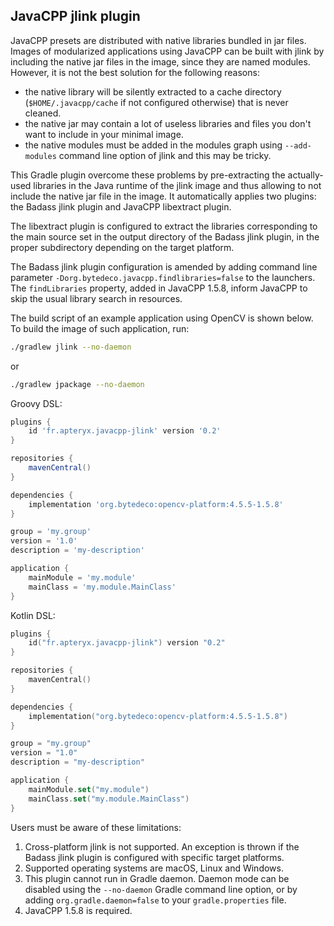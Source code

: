 ## JavaCPP jlink plugin ##

JavaCPP presets are distributed with native libraries bundled in jar files.
Images of modularized applications using JavaCPP can be built with jlink by
including the native jar files in the image, since they are named modules.
However, it is not the best solution for the following reasons:
* the native library will be silently extracted to a cache directory
  (`$HOME/.javacpp/cache` if not configured otherwise) that is never cleaned.
* the native jar may contain a lot of useless libraries and files you don't want to include in your minimal image.
* the native modules must be added in the modules graph using `--add-modules` command line option of jlink and this may be tricky.

This Gradle plugin overcome these problems by pre-extracting the actually-used libraries in the 
Java runtime of the jlink image and thus allowing to not include the native jar file in the image.
It automatically applies two plugins: the Badass jlink plugin and JavaCPP libextract plugin.

The libextract plugin is configured to extract the libraries corresponding to the main source set in 
the output directory of the Badass jlink plugin, in the proper subdirectory depending on the target platform.

The Badass jlink plugin configuration is amended by adding command line parameter 
`-Dorg.bytedeco.javacpp.findlibraries=false` to the launchers.
The `findLibraries` property, added in JavaCPP 1.5.8, inform JavaCPP to skip the usual library search in resources.

The build script of an example application using OpenCV is shown below. To build the image of such application, run:
```bash
./gradlew jlink --no-daemon
```
or
```bash
./gradlew jpackage --no-daemon
```


Groovy DSL:
```groovy
plugins {
    id 'fr.apteryx.javacpp-jlink' version '0.2'
}

repositories {
    mavenCentral()
}

dependencies {
    implementation 'org.bytedeco:opencv-platform:4.5.5-1.5.8'
}

group = 'my.group'
version = '1.0'
description = 'my-description'

application {
    mainModule = 'my.module'
    mainClass = 'my.module.MainClass'
}
```

Kotlin DSL:
```kotlin
plugins {
    id("fr.apteryx.javacpp-jlink") version "0.2"
}

repositories {
    mavenCentral()
}

dependencies {
    implementation("org.bytedeco:opencv-platform:4.5.5-1.5.8")
}

group = "my.group"
version = "1.0"
description = "my-description"

application {
    mainModule.set("my.module")
    mainClass.set("my.module.MainClass")
}
```

Users must be aware of these limitations:
1. Cross-platform jlink is not supported. An exception is thrown if the Badass jlink plugin is configured with specific target platforms.
2. Supported operating systems are macOS, Linux and Windows. 
3. This plugin cannot run in Gradle daemon. Daemon mode can be disabled using the `--no-daemon` Gradle command line option, or by adding `org.gradle.daemon=false` to your `gradle.properties` file.
4. JavaCPP 1.5.8 is required.
